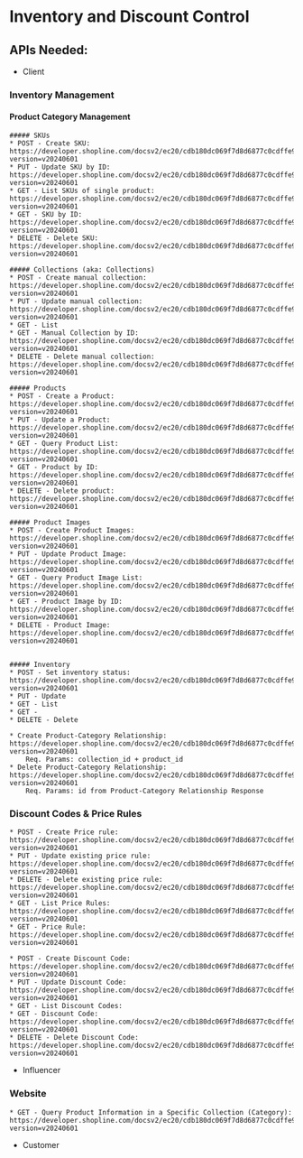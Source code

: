 # Inventory and Discount Control

## APIs Needed:

* Client

### Inventory Management

#### Product Category Management
	##### SKUs
	* POST - Create SKU: https://developer.shopline.com/docsv2/ec20/cdb180dc069f7d8d6877c0cdffe96f73/zYmEnSCX?version=v20240601
	* PUT - Update SKU by ID: https://developer.shopline.com/docsv2/ec20/cdb180dc069f7d8d6877c0cdffe96f73/0oMgmhd1?version=v20240601
	* GET - List SKUs of single product: https://developer.shopline.com/docsv2/ec20/cdb180dc069f7d8d6877c0cdffe96f73/gH8FLtIV?version=v20240601
	* GET - SKU by ID: https://developer.shopline.com/docsv2/ec20/cdb180dc069f7d8d6877c0cdffe96f73/GKoQk4QN?version=v20240601
	* DELETE - Delete SKU: https://developer.shopline.com/docsv2/ec20/cdb180dc069f7d8d6877c0cdffe96f73/PMRZxmYD?version=v20240601
	
	##### Collections (aka: Collections)
	* POST - Create manual collection: https://developer.shopline.com/docsv2/ec20/cdb180dc069f7d8d6877c0cdffe96f73/o3srMVaz?version=v20240601
	* PUT - Update manual collection: https://developer.shopline.com/docsv2/ec20/cdb180dc069f7d8d6877c0cdffe96f73/w2ko4TRJ?version=v20240601
	* GET - List
	* GET - Manual Collection by ID: https://developer.shopline.com/docsv2/ec20/cdb180dc069f7d8d6877c0cdffe96f73/CIRhlpPI?version=v20240601
	* DELETE - Delete manual collection: https://developer.shopline.com/docsv2/ec20/cdb180dc069f7d8d6877c0cdffe96f73/VyWnMCXu?version=v20240601

	##### Products
	* POST - Create a Product: https://developer.shopline.com/docsv2/ec20/cdb180dc069f7d8d6877c0cdffe96f73/7EBTln5x?version=v20240601
	* PUT - Update a Product: https://developer.shopline.com/docsv2/ec20/cdb180dc069f7d8d6877c0cdffe96f73/MGsGAKml?version=v20240601
	* GET - Query Product List: https://developer.shopline.com/docsv2/ec20/cdb180dc069f7d8d6877c0cdffe96f73/P0FAlOwy?version=v20240601
	* GET - Product by ID: https://developer.shopline.com/docsv2/ec20/cdb180dc069f7d8d6877c0cdffe96f73/GiOQ66py?version=v20240601
	* DELETE - Delete product: https://developer.shopline.com/docsv2/ec20/cdb180dc069f7d8d6877c0cdffe96f73/fz5jcTPd?version=v20240601

	##### Product Images
	* POST - Create Product Images: https://developer.shopline.com/docsv2/ec20/cdb180dc069f7d8d6877c0cdffe96f73/qiYfBJq2?version=v20240601
	* PUT - Update Product Image: https://developer.shopline.com/docsv2/ec20/cdb180dc069f7d8d6877c0cdffe96f73/xa5jJ8Da?version=v20240601
	* GET - Query Product Image List: https://developer.shopline.com/docsv2/ec20/cdb180dc069f7d8d6877c0cdffe96f73/II0p453B?version=v20240601
	* GET - Product Image by ID: https://developer.shopline.com/docsv2/ec20/cdb180dc069f7d8d6877c0cdffe96f73/gOmDm8hS?version=v20240601
	* DELETE - Product Image: https://developer.shopline.com/docsv2/ec20/cdb180dc069f7d8d6877c0cdffe96f73/MbgQbxC7?version=v20240601
	

	##### Inventory
	* POST - Set inventory status: https://developer.shopline.com/docsv2/ec20/cdb180dc069f7d8d6877c0cdffe96f73/SSpgCuDk?version=v20240601
	* PUT - Update 
	* GET - List
	* GET - 
	* DELETE - Delete

	* Create Product-Category Relationship: https://developer.shopline.com/docsv2/ec20/cdb180dc069f7d8d6877c0cdffe96f73/Tvz7cBoA?version=v20240601
		Req. Params: collection_id + product_id
	* Delete Product-Category Relationship: https://developer.shopline.com/docsv2/ec20/cdb180dc069f7d8d6877c0cdffe96f73/d5scryTc?version=v20240601
		Req. Params: id from Product-Category Relationship Response

### Discount Codes & Price Rules
	* POST - Create Price rule: https://developer.shopline.com/docsv2/ec20/cdb180dc069f7d8d6877c0cdffe96f73/ocBhdsBT?version=v20240601
	* PUT - Update existing price rule: https://developer.shopline.com/docsv2/ec20/cdb180dc069f7d8d6877c0cdffe96f73/tYV0JEO6?version=v20240601
	* DELETE - Delete existing price rule: https://developer.shopline.com/docsv2/ec20/cdb180dc069f7d8d6877c0cdffe96f73/qRsmYCe5?version=v20240601
	* GET - List Price Rules: https://developer.shopline.com/docsv2/ec20/cdb180dc069f7d8d6877c0cdffe96f73/kQAPSSVD?version=v20240601
	* GET - Price Rule: https://developer.shopline.com/docsv2/ec20/cdb180dc069f7d8d6877c0cdffe96f73/EGNINDJR?version=v20240601

	* POST - Create Discount Code: https://developer.shopline.com/docsv2/ec20/cdb180dc069f7d8d6877c0cdffe96f73/NZxEIBPL?version=v20240601
	* PUT - Update Discount Code: https://developer.shopline.com/docsv2/ec20/cdb180dc069f7d8d6877c0cdffe96f73/sutz8VNv?version=v20240601
	* GET - List Discount Codes: 
	* GET - Discount Code:  https://developer.shopline.com/docsv2/ec20/cdb180dc069f7d8d6877c0cdffe96f73/IjYM4W3l?version=v20240601
	* DELETE - Delete Discount Code:  https://developer.shopline.com/docsv2/ec20/cdb180dc069f7d8d6877c0cdffe96f73/pqlkNkS9?version=v20240601

* Influencer

### Website
	* GET - Query Product Information in a Specific Collection (Category): https://developer.shopline.com/docsv2/ec20/cdb180dc069f7d8d6877c0cdffe96f73/6nf1FLgi?version=v20240601

* Customer
